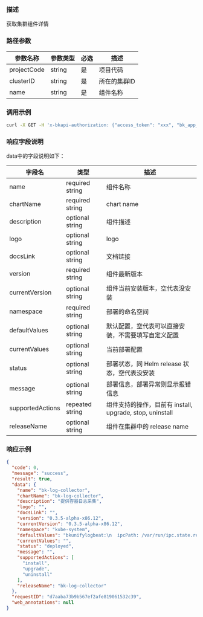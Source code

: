 ### 描述

获取集群组件详情

### 路径参数

| 参数名称        | 参数类型   | 必选 | 描述      |
|-------------|--------|----|---------|
| projectCode | string | 是  | 项目代码    |
| clusterID   | string | 是  | 所在的集群ID |
| name        | string | 是  | 组件名称    |

### 调用示例

```sh
curl -X GET -H 'x-bkapi-authorization: {"access_token": "xxx", "bk_app_code": "xxx", "bk_app_secret": "***"}' --insecure https://bcs-api-gateway.apigw.com/prod/helmmanager/v1/projects/projecttest/clusters/clustertest/addons/test_addons
```

### 响应字段说明

data中的字段说明如下：

| 字段名              | 类型               | 描述                                             |
|------------------|------------------|------------------------------------------------|
| name             | 	required string | 	组件名称                                          |
| chartName        | 	required string | 	chart name                                    |
| description      | 	optional string | 	组件描述                                          |
| logo             | 	optional string | 	logo                                          |
| docsLink         | 	optional string | 	文档链接                                          |
| version          | 	required string | 	组件最新版本                                        |
| currentVersion   | 	optional string | 	组件当前安装版本，空代表没安装                               |
| namespace        | 	required string | 	部署的命名空间                                       |
| defaultValues    | 	optional string | 	默认配置，空代表可以直接安装，不需要填写自定义配置                     |
| currentValues    | 	optional string | 	当前部署配置                                        |
| status           | 	optional string | 	部署状态，同 Helm release 状态，空代表没安装                 |
| message          | 	optional string | 	部署信息，部署异常则显示报错信息                              |
| supportedActions | 	repeated string | 	组件支持的操作，目前有 install, upgrade, stop, uninstall |
| releaseName      | 	optional string | 	组件在集群中的 release name                          |


### 响应示例

```json
{
  "code": 0,
  "message": "success",
  "result": true,
  "data": {
    "name": "bk-log-collector",
    "chartName": "bk-log-collector",
    "description": "提供容器日志采集",
    "logo": "",
    "docsLink": "",
    "version": "0.3.5-alpha-x86.12",
    "currentVersion": "0.3.5-alpha-x86.12",
    "namespace": "kube-system",
    "defaultValues": "bkunifylogbeat:\n  ipcPath: /var/run/ipc.state.report",
    "currentValues": "",
    "status": "deployed",
    "message": "",
    "supportedActions": [
      "install",
      "upgrade",
      "uninstall"
    ],
    "releaseName": "bk-log-collector"
  },
  "requestID": "d7aaba73b9b567ef2afe819061532c39",
  "web_annotations": null
}
```